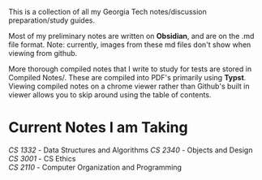 This is a collection of all my Georgia Tech notes/discussion preparation/study guides.

Most of my preliminary notes are written on **Obsidian**, and are on the .md file format. Note: currently, images from these md files don't show when viewing from github.

More thorough compiled notes that I write to study for tests are stored in Compiled Notes/. These are compiled into PDF's primarily using **Typst**. Viewing compiled notes on a chrome viewer rather than Github's built in viewer allows you to skip around using the table of contents.

# Current Notes I am Taking
*CS 1332* - Data Structures and Algorithms 
*CS 2340* - Objects and Design  
*CS 3001* - CS Ethics  
*CS 2110* - Computer Organization and Programming  


